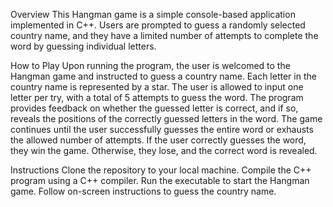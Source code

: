 Overview
This Hangman game is a simple console-based application implemented in C++. Users are prompted to guess a randomly selected country name, and they have a limited number of attempts to complete the word by guessing individual letters.

How to Play
Upon running the program, the user is welcomed to the Hangman game and instructed to guess a country name.
Each letter in the country name is represented by a star.
The user is allowed to input one letter per try, with a total of 5 attempts to guess the word.
The program provides feedback on whether the guessed letter is correct, and if so, reveals the positions of the correctly guessed letters in the word.
The game continues until the user successfully guesses the entire word or exhausts the allowed number of attempts.
If the user correctly guesses the word, they win the game. Otherwise, they lose, and the correct word is revealed.

Instructions
Clone the repository to your local machine.
Compile the C++ program using a C++ compiler.
Run the executable to start the Hangman game.
Follow on-screen instructions to guess the country name.

